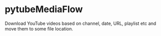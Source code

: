 # pytubeMediaFlow
Download YouTube videos based on channel, date, URL, playlist etc and move them to some file location.
